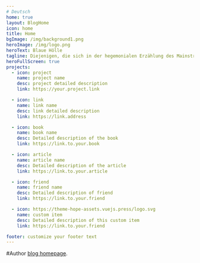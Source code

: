 ```yaml
---
# Deutsch
home: true
layout: BlogHome
icon: home
title: Home
bgImage: /img/background1.png
heroImage: /img/logo.png
heroText: Blaue Hölle
tagline: Diejenigen, die sich in der hegemonialen Erzählung des Mainstreams verloren lassen, <br>werden schließlich Trost in der blauen(niedergeschlagenen) Hölle finden.
heroFullScreen: true
projects:
  - icon: project
    name: project name
    desc: project detailed description
    link: https://your.project.link

  - icon: link
    name: link name
    desc: link detailed description
    link: https://link.address

  - icon: book
    name: book name
    desc: Detailed description of the book
    link: https://link.to.your.book

  - icon: article
    name: article name
    desc: Detailed description of the article
    link: https://link.to.your.article

  - icon: friend
    name: friend name
    desc: Detailed description of friend
    link: https://link.to.your.friend

  - icon: https://theme-hope-assets.vuejs.press/logo.svg
    name: custom item
    desc: Detailed description of this custom item
    link: https://link.to.your.friend

footer: customize your footer text
---
```


#Author [blog homepage](https://theme-hope.vuejs.press/guide/blog/home/).
